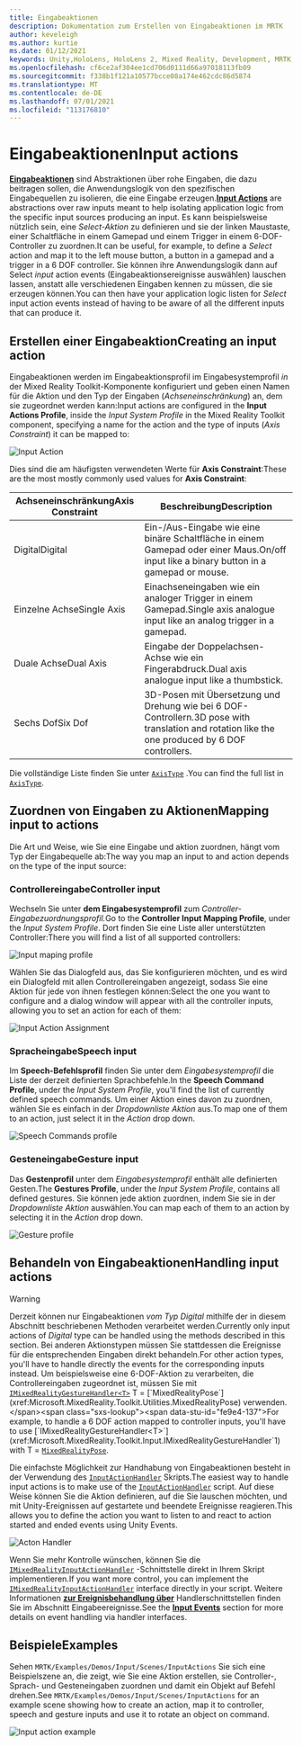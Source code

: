 ```yaml
---
title: Eingabeaktionen
description: Dokumentation zum Erstellen von Eingabeaktionen im MRTK
author: keveleigh
ms.author: kurtie
ms.date: 01/12/2021
keywords: Unity,HoloLens, HoloLens 2, Mixed Reality, Development, MRTK, InputActions,
ms.openlocfilehash: cf6ce2af304ee1cd706d0111d66a97018113fb09
ms.sourcegitcommit: f338b1f121a10577bcce08a174e462cdc86d5874
ms.translationtype: MT
ms.contentlocale: de-DE
ms.lasthandoff: 07/01/2021
ms.locfileid: "113176810"
---
```

# <a name="input-actions"></a><span data-ttu-id="fe9e4-104">Eingabeaktionen</span><span class="sxs-lookup"><span data-stu-id="fe9e4-104">Input actions</span></span>

<span data-ttu-id="fe9e4-105">[**Eingabeaktionen**](input-actions.md) sind Abstraktionen über rohe Eingaben, die dazu beitragen sollen, die Anwendungslogik von den spezifischen Eingabequellen zu isolieren, die eine Eingabe erzeugen.</span><span class="sxs-lookup"><span data-stu-id="fe9e4-105">[**Input Actions**](input-actions.md) are abstractions over raw inputs meant to help isolating application logic from the specific input sources producing an input.</span></span> <span data-ttu-id="fe9e4-106">Es kann beispielsweise nützlich sein, eine *Select-Aktion* zu definieren und sie der linken Maustaste, einer Schaltfläche in einem Gamepad und einem Trigger in einem 6-DOF-Controller zu zuordnen.</span><span class="sxs-lookup"><span data-stu-id="fe9e4-106">It can be useful, for example, to define a *Select* action and map it to the left mouse button, a button in a gamepad and a trigger in a 6 DOF controller.</span></span> <span data-ttu-id="fe9e4-107">Sie können ihre Anwendungslogik dann auf Select *input* action events (Eingabeaktionsereignisse auswählen) lauschen lassen, anstatt alle verschiedenen Eingaben kennen zu müssen, die sie erzeugen können.</span><span class="sxs-lookup"><span data-stu-id="fe9e4-107">You can then have your application logic listen for *Select* input action events instead of having to be aware of all the different inputs that can produce it.</span></span>

## <a name="creating-an-input-action"></a><span data-ttu-id="fe9e4-108">Erstellen einer Eingabeaktion</span><span class="sxs-lookup"><span data-stu-id="fe9e4-108">Creating an input action</span></span>

<span data-ttu-id="fe9e4-109">Eingabeaktionen werden im Eingabeaktionsprofil im Eingabesystemprofil *in* der Mixed Reality Toolkit-Komponente konfiguriert und geben einen Namen für die Aktion und den Typ der Eingaben (*Achseneinschränkung*) an, dem sie zugeordnet werden kann:</span><span class="sxs-lookup"><span data-stu-id="fe9e4-109">Input actions are configured in the **Input Actions Profile**, inside the *Input System Profile* in the Mixed Reality Toolkit component, specifying a name for the action and the type of inputs (*Axis Constraint*) it can be mapped to:</span></span>

<img src="../images/input/InputActions.png" alt="Input Action" style="max-width:100%;">

<span data-ttu-id="fe9e4-110">Dies sind die am häufigsten verwendeten Werte für **Axis Constraint**:</span><span class="sxs-lookup"><span data-stu-id="fe9e4-110">These are the most mostly commonly used values for **Axis Constraint**:</span></span>

<span data-ttu-id="fe9e4-111">Achseneinschränkung</span><span class="sxs-lookup"><span data-stu-id="fe9e4-111">Axis Constraint</span></span> | <span data-ttu-id="fe9e4-112">Beschreibung</span><span class="sxs-lookup"><span data-stu-id="fe9e4-112">Description</span></span>
--- | ---
<span data-ttu-id="fe9e4-113">Digital</span><span class="sxs-lookup"><span data-stu-id="fe9e4-113">Digital</span></span> | <span data-ttu-id="fe9e4-114">Ein-/Aus-Eingabe wie eine binäre Schaltfläche in einem Gamepad oder einer Maus.</span><span class="sxs-lookup"><span data-stu-id="fe9e4-114">On/off input like a binary button in a gamepad or mouse.</span></span>
<span data-ttu-id="fe9e4-115">Einzelne Achse</span><span class="sxs-lookup"><span data-stu-id="fe9e4-115">Single Axis</span></span> | <span data-ttu-id="fe9e4-116">Einachseneingaben wie ein analoger Trigger in einem Gamepad.</span><span class="sxs-lookup"><span data-stu-id="fe9e4-116">Single axis analogue input like an analog trigger in a gamepad.</span></span>
<span data-ttu-id="fe9e4-117">Duale Achse</span><span class="sxs-lookup"><span data-stu-id="fe9e4-117">Dual Axis</span></span> | <span data-ttu-id="fe9e4-118">Eingabe der Doppelachsen-Achse wie ein Fingerabdruck.</span><span class="sxs-lookup"><span data-stu-id="fe9e4-118">Dual axis analogue input like a thumbstick.</span></span>
<span data-ttu-id="fe9e4-119">Sechs Dof</span><span class="sxs-lookup"><span data-stu-id="fe9e4-119">Six Dof</span></span> | <span data-ttu-id="fe9e4-120">3D-Posen mit Übersetzung und Drehung wie bei 6 DOF-Controllern.</span><span class="sxs-lookup"><span data-stu-id="fe9e4-120">3D pose with translation and rotation like the one produced by 6 DOF controllers.</span></span>

<span data-ttu-id="fe9e4-121">Die vollständige Liste finden Sie unter [`AxisType`](xref:Microsoft.MixedReality.Toolkit.Utilities.AxisType) .</span><span class="sxs-lookup"><span data-stu-id="fe9e4-121">You can find the full list in [`AxisType`](xref:Microsoft.MixedReality.Toolkit.Utilities.AxisType).</span></span>

## <a name="mapping-input-to-actions"></a><span data-ttu-id="fe9e4-122">Zuordnen von Eingaben zu Aktionen</span><span class="sxs-lookup"><span data-stu-id="fe9e4-122">Mapping input to actions</span></span>

<span data-ttu-id="fe9e4-123">Die Art und Weise, wie Sie eine Eingabe und aktion zuordnen, hängt vom Typ der Eingabequelle ab:</span><span class="sxs-lookup"><span data-stu-id="fe9e4-123">The way you map an input to and action depends on the type of the input source:</span></span>

### <a name="controller-input"></a><span data-ttu-id="fe9e4-124">Controllereingabe</span><span class="sxs-lookup"><span data-stu-id="fe9e4-124">Controller input</span></span>

<span data-ttu-id="fe9e4-125">Wechseln Sie unter **dem Eingabesystemprofil** zum *Controller-Eingabezuordnungsprofil.*</span><span class="sxs-lookup"><span data-stu-id="fe9e4-125">Go to the **Controller Input Mapping Profile**, under the *Input System Profile*.</span></span> <span data-ttu-id="fe9e4-126">Dort finden Sie eine Liste aller unterstützten Controller:</span><span class="sxs-lookup"><span data-stu-id="fe9e4-126">There you will find a list of all supported controllers:</span></span>

<img src="../images/input/ControllerInputMappingProfile.PNG" alt="Input maping profile" style="max-width:100%;">

<span data-ttu-id="fe9e4-127">Wählen Sie das Dialogfeld aus, das Sie konfigurieren möchten, und es wird ein Dialogfeld mit allen Controllereingaben angezeigt, sodass Sie eine Aktion für jede von ihnen festlegen können:</span><span class="sxs-lookup"><span data-stu-id="fe9e4-127">Select the one you want to configure and a dialog window will appear with all the controller inputs, allowing you to set an action for each of them:</span></span>

<img src="../images/input/InputActionAssignment.PNG" alt="Input Action Assignment" style="max-width:100%;">

### <a name="speech-input"></a><span data-ttu-id="fe9e4-128">Spracheingabe</span><span class="sxs-lookup"><span data-stu-id="fe9e4-128">Speech input</span></span>

<span data-ttu-id="fe9e4-129">Im **Speech-Befehlsprofil** finden Sie unter dem *Eingabesystemprofil* die Liste der derzeit definierten Sprachbefehle.</span><span class="sxs-lookup"><span data-stu-id="fe9e4-129">In the **Speech Command Profile**, under the *Input System Profile*, you'll find the list of currently defined speech commands.</span></span> <span data-ttu-id="fe9e4-130">Um einer Aktion eines davon zu zuordnen, wählen Sie es einfach in der *Dropdownliste Aktion* aus.</span><span class="sxs-lookup"><span data-stu-id="fe9e4-130">To map one of them to an action, just select it in the *Action* drop down.</span></span>

<img src="../images/input/SpeechCommandsProfile.png" alt="Speech Commands profile" style="max-width:100%;">

### <a name="gesture-input"></a><span data-ttu-id="fe9e4-131">Gesteneingabe</span><span class="sxs-lookup"><span data-stu-id="fe9e4-131">Gesture input</span></span>

<span data-ttu-id="fe9e4-132">Das **Gestenprofil** unter dem *Eingabesystemprofil* enthält alle definierten Gesten.</span><span class="sxs-lookup"><span data-stu-id="fe9e4-132">The **Gestures Profile**, under the *Input System Profile*, contains all defined gestures.</span></span> <span data-ttu-id="fe9e4-133">Sie können jede aktion zuordnen, indem Sie sie in der *Dropdownliste Aktion* auswählen.</span><span class="sxs-lookup"><span data-stu-id="fe9e4-133">You can map each of them to an action by selecting it in the *Action* drop down.</span></span>

<img src="../images/input/GestureProfile.png" alt="Gesture profile" style="max-width:100%;">

## <a name="handling-input-actions"></a><span data-ttu-id="fe9e4-134">Behandeln von Eingabeaktionen</span><span class="sxs-lookup"><span data-stu-id="fe9e4-134">Handling input actions</span></span>

> [!WARNING]
> <span data-ttu-id="fe9e4-135">Derzeit können nur Eingabeaktionen *vom Typ Digital* mithilfe der in diesem Abschnitt beschriebenen Methoden verarbeitet werden.</span><span class="sxs-lookup"><span data-stu-id="fe9e4-135">Currently only input actions of *Digital* type can be handled using the methods described in this section.</span></span> <span data-ttu-id="fe9e4-136">Bei anderen Aktionstypen müssen Sie stattdessen die Ereignisse für die entsprechenden Eingaben direkt behandeln.</span><span class="sxs-lookup"><span data-stu-id="fe9e4-136">For other action types, you'll have to handle directly the events for the corresponding inputs instead.</span></span> <span data-ttu-id="fe9e4-137">Um beispielsweise eine 6-DOF-Aktion zu verarbeiten, die Controllereingaben zugeordnet ist, müssen Sie mit [`IMixedRealityGestureHandler<T>`](xref:Microsoft.MixedReality.Toolkit.Input.IMixedRealityGestureHandler`1) T = [`MixedRealityPose`](xref:Microsoft.MixedReality.Toolkit.Utilities.MixedRealityPose) verwenden.</span><span class="sxs-lookup"><span data-stu-id="fe9e4-137">For example, to handle a 6 DOF action mapped to controller inputs, you'll have to use [`IMixedRealityGestureHandler<T>`](xref:Microsoft.MixedReality.Toolkit.Input.IMixedRealityGestureHandler`1) with T = [`MixedRealityPose`](xref:Microsoft.MixedReality.Toolkit.Utilities.MixedRealityPose).</span></span>

<span data-ttu-id="fe9e4-138">Die einfachste Möglichkeit zur Handhabung von Eingabeaktionen besteht in der Verwendung des [`InputActionHandler`](xref:Microsoft.MixedReality.Toolkit.Input.InputActionHandler) Skripts.</span><span class="sxs-lookup"><span data-stu-id="fe9e4-138">The easiest way to handle input actions is to make use of the [`InputActionHandler`](xref:Microsoft.MixedReality.Toolkit.Input.InputActionHandler) script.</span></span> <span data-ttu-id="fe9e4-139">Auf diese Weise können Sie die Aktion definieren, auf die Sie lauschen möchten, und mit Unity-Ereignissen auf gestartete und beendete Ereignisse reagieren.</span><span class="sxs-lookup"><span data-stu-id="fe9e4-139">This allows you to define the action you want to listen to and react to action started and ended events using Unity Events.</span></span>

<img src="../images/input/InputActionHandler.PNG" alt="Acton Handler" style="max-width:100%;">

<span data-ttu-id="fe9e4-140">Wenn Sie mehr Kontrolle wünschen, können Sie die [`IMixedRealityInputActionHandler`](xref:Microsoft.MixedReality.Toolkit.Input.IMixedRealityInputActionHandler) -Schnittstelle direkt in Ihrem Skript implementieren.</span><span class="sxs-lookup"><span data-stu-id="fe9e4-140">If you want more control, you can implement the [`IMixedRealityInputActionHandler`](xref:Microsoft.MixedReality.Toolkit.Input.IMixedRealityInputActionHandler) interface directly in your script.</span></span> <span data-ttu-id="fe9e4-141">Weitere Informationen [**zur Ereignisbehandlung über**](input-events.md) Handlerschnittstellen finden Sie im Abschnitt Eingabeereignisse.</span><span class="sxs-lookup"><span data-stu-id="fe9e4-141">See the [**Input Events**](input-events.md) section for more details on event handling via handler interfaces.</span></span>

## <a name="examples"></a><span data-ttu-id="fe9e4-142">Beispiele</span><span class="sxs-lookup"><span data-stu-id="fe9e4-142">Examples</span></span>

<span data-ttu-id="fe9e4-143">Sehen `MRTK/Examples/Demos/Input/Scenes/InputActions` Sie sich eine Beispielszene an, die zeigt, wie Sie eine Aktion erstellen, sie Controller-, Sprach- und Gesteneingaben zuordnen und damit ein Objekt auf Befehl drehen.</span><span class="sxs-lookup"><span data-stu-id="fe9e4-143">See `MRTK/Examples/Demos/Input/Scenes/InputActions` for an example scene showing how to create an action, map it to controller, speech and gesture inputs and use it to rotate an object on command.</span></span>

<img src="../images/input/InputActionsExample.PNG" alt="Input action example" style="max-width:100%;">
